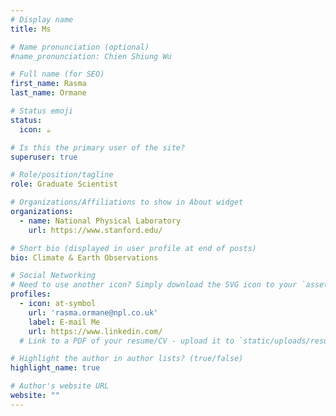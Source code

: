 ```yaml
---
# Display name
title: Ms

# Name pronunciation (optional)
#name_pronunciation: Chien Shiung Wu

# Full name (for SEO)
first_name: Rasma
last_name: Ormane

# Status emoji
status:
  icon: ☕️

# Is this the primary user of the site?
superuser: true

# Role/position/tagline
role: Graduate Scientist

# Organizations/Affiliations to show in About widget
organizations:
  - name: National Physical Laboratory
    url: https://www.stanford.edu/

# Short bio (displayed in user profile at end of posts)
bio: Climate & Earth Observations

# Social Networking
# Need to use another icon? Simply download the SVG icon to your `assets/media/icons/` folder.
profiles:
  - icon: at-symbol
    url: 'rasma.ormane@npl.co.uk'
    label: E-mail Me
    url: https://www.linkedin.com/
  # Link to a PDF of your resume/CV - upload it to `static/uploads/resume.pdf`

# Highlight the author in author lists? (true/false)
highlight_name: true

# Author's website URL
website: ""
---
```


